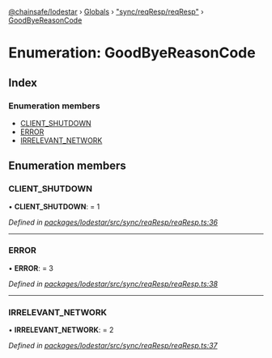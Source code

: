 [@chainsafe/lodestar](../README.md) › [Globals](../globals.md) › ["sync/reqResp/reqResp"](../modules/_sync_reqresp_reqresp_.md) › [GoodByeReasonCode](_sync_reqresp_reqresp_.goodbyereasoncode.md)

# Enumeration: GoodByeReasonCode

## Index

### Enumeration members

* [CLIENT_SHUTDOWN](_sync_reqresp_reqresp_.goodbyereasoncode.md#client_shutdown)
* [ERROR](_sync_reqresp_reqresp_.goodbyereasoncode.md#error)
* [IRRELEVANT_NETWORK](_sync_reqresp_reqresp_.goodbyereasoncode.md#irrelevant_network)

## Enumeration members

###  CLIENT_SHUTDOWN

• **CLIENT_SHUTDOWN**: = 1

*Defined in [packages/lodestar/src/sync/reqResp/reqResp.ts:36](https://github.com/ChainSafe/lodestar/blob/e2d6cf7/packages/lodestar/src/sync/reqResp/reqResp.ts#L36)*

___

###  ERROR

• **ERROR**: = 3

*Defined in [packages/lodestar/src/sync/reqResp/reqResp.ts:38](https://github.com/ChainSafe/lodestar/blob/e2d6cf7/packages/lodestar/src/sync/reqResp/reqResp.ts#L38)*

___

###  IRRELEVANT_NETWORK

• **IRRELEVANT_NETWORK**: = 2

*Defined in [packages/lodestar/src/sync/reqResp/reqResp.ts:37](https://github.com/ChainSafe/lodestar/blob/e2d6cf7/packages/lodestar/src/sync/reqResp/reqResp.ts#L37)*
